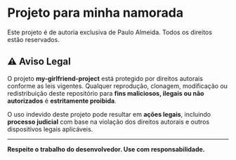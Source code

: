 # Projeto para minha namorada

Este projeto é de autoria exclusiva de Paulo Almeida. Todos os direitos estão reservados.

## ⚠️ Aviso Legal

O projeto **my-girlfriend-project** está protegido por direitos autorais conforme as leis vigentes. Qualquer reprodução, clonagem, modificação ou redistribuição deste repositório para **fins maliciosos, ilegais ou não autorizados** é **estritamente proibida**.

O uso indevido deste projeto pode resultar em **ações legais**, incluindo **processo judicial** com base na violação dos direitos autorais e outros dispositivos legais aplicáveis.

---

**Respeite o trabalho do desenvolvedor. Use com responsabilidade.**
